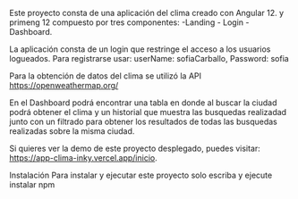 Este proyecto consta de una aplicación del clima creado con Angular 12. y primeng 12
compuesto por tres componentes: -Landing - Login -Dashboard.

La aplicación consta de  un login que restringe el acceso a los usuarios logueados.
Para registrarse usar:
userName: sofiaCarballo,
Password: sofia

Para la obtención de datos del clima se utilizó la API https://openweathermap.org/

En el Dashboard podrá encontrar una tabla en donde al buscar la ciudad podrá obtener el clima y un historial que muestra las busquedas realizadad junto con un filtrado
para obtener los resultados de todas las busquedas realizadas sobre la misma ciudad.

Si quieres ver la demo de este proyecto desplegado, puedes visitar: https://app-clima-inky.vercel.app/inicio.

Instalación
Para instalar y ejecutar este proyecto solo escriba y ejecute
instalar npm
